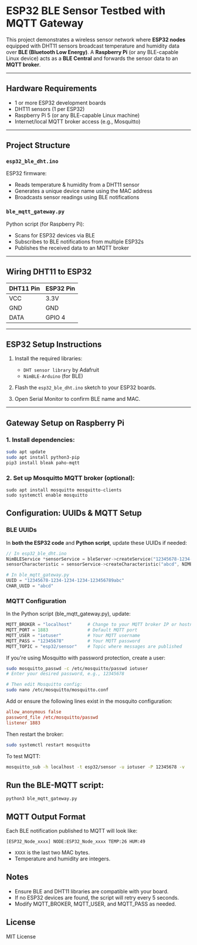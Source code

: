 # ESP32 BLE Sensor Testbed with MQTT Gateway

This project demonstrates a wireless sensor network where **ESP32 nodes** equipped with DHT11 sensors broadcast temperature and humidity data over **BLE (Bluetooth Low Energy)**. A **Raspberry Pi** (or any BLE-capable Linux device) acts as a **BLE Central** and forwards the sensor data to an **MQTT broker**.

---

## Hardware Requirements

- 1 or more ESP32 development boards  
- DHT11 sensors (1 per ESP32)
- Raspberry Pi 5 (or any BLE-capable Linux machine)
- Internet/local MQTT broker access (e.g., Mosquitto)

---

## Project Structure

### `esp32_ble_dht.ino`

ESP32 firmware:
- Reads temperature & humidity from a DHT11 sensor
- Generates a unique device name using the MAC address
- Broadcasts sensor readings using BLE notifications

### `ble_mqtt_gateway.py`

Python script (for Raspberry Pi):
- Scans for ESP32 devices via BLE
- Subscribes to BLE notifications from multiple ESP32s
- Publishes the received data to an MQTT broker

---

## Wiring DHT11 to ESP32

| DHT11 Pin | ESP32 Pin |
|-----------|-----------|
| VCC       | 3.3V      |
| GND       | GND       |
| DATA      | GPIO 4    |

---

## ESP32 Setup Instructions

1. Install the required libraries:
   - `DHT sensor library` by Adafruit
   - `NimBLE-Arduino` (for BLE)

2. Flash the `esp32_ble_dht.ino` sketch to your ESP32 boards.

3. Open Serial Monitor to confirm BLE name and MAC.

---

## Gateway Setup on Raspberry Pi

### 1. Install dependencies:

```bash
sudo apt update
sudo apt install python3-pip
pip3 install bleak paho-mqtt
```
### 2. Set up Mosquitto MQTT broker (optional):

```
sudo apt install mosquitto mosquitto-clients
sudo systemctl enable mosquitto

```
## Configuration: UUIDs & MQTT Setup

### BLE UUIDs

In **both the ESP32 code** and **Python script**, update these UUIDs if needed:

```cpp
// In esp32_ble_dht.ino
NimBLEService *sensorService = bleServer->createService("12345678-1234-1234-1234-123456789abc");
sensorCharacteristic = sensorService->createCharacteristic("abcd", NIMBLE_PROPERTY::READ | NIMBLE_PROPERTY::NOTIFY);
```
```python
# In ble_mqtt_gateway.py
UUID = "12345678-1234-1234-1234-123456789abc"
CHAR_UUID = "abcd"
```
### MQTT Configuration
In the Python script (ble_mqtt_gateway.py), update:
```python
MQTT_BROKER = "localhost"      # Change to your MQTT broker IP or hostname
MQTT_PORT = 1883               # Default MQTT port
MQTT_USER = "iotuser"          # Your MQTT username
MQTT_PASS = "12345678"         # Your MQTT password
MQTT_TOPIC = "esp32/sensor"    # Topic where messages are published
```
If you're using Mosquitto with password protection, create a user:
```bash
sudo mosquitto_passwd -c /etc/mosquitto/passwd iotuser
# Enter your desired password, e.g., 12345678

# Then edit Mosquitto config:
sudo nano /etc/mosquitto/mosquitto.conf
```

Add or ensure the following lines exist in the mosquito configuration:
```conf
allow_anonymous false
password_file /etc/mosquitto/passwd
listener 1883
```
Then restart the broker:
```bash
sudo systemctl restart mosquitto
```
To test MQTT:
```bash
mosquitto_sub -h localhost -t esp32/sensor -u iotuser -P 12345678 -v
```

## Run the BLE-MQTT script:
```
python3 ble_mqtt_gateway.py
```

## MQTT Output Format
Each BLE notification published to MQTT will look like:
```
[ESP32_Node_xxxx] NODE:ESP32_Node_xxxx TEMP:26 HUM:49
```
- `XXXX` is the last two MAC bytes.
- Temperature and humidity are integers.

## Notes
- Ensure BLE and DHT11 libraries are compatible with your board.
- If no ESP32 devices are found, the script will retry every 5 seconds.
- Modify MQTT_BROKER, MQTT_USER, and MQTT_PASS as needed.

## License
MIT License


